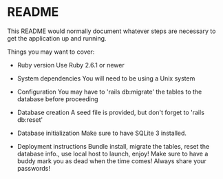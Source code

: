 # README

This README would normally document whatever steps are necessary to get the
application up and running.

Things you may want to cover:

* Ruby version
Use Ruby 2.6.1 or newer

* System dependencies
You will need to be using a Unix system

* Configuration
You may have to 'rails db:migrate' the tables to the database before proceeding

* Database creation
A seed file is provided, but don't forget to 'rails db:reset'

* Database initialization
Make sure to have SQLite 3 installed.

* Deployment instructions
Bundle install, migrate the tables, reset the database info., use local host to launch, enjoy!
Make sure to have a buddy mark you as dead when the time comes! Always share your passwords!
